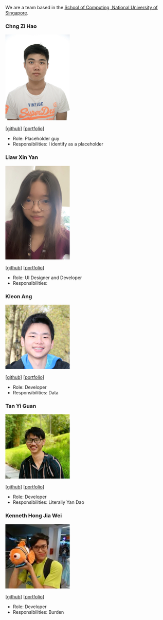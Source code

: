We are a team based in the [School of Computing, National University of Singapore](http://www.comp.nus.edu.sg).

### Chng Zi Hao

<img src="images/profilepictures/zihao.png" width="200px">

[[github](http://github.com/zihaooo9)]
[[portfolio](team/zihao.md)]

* Role: Placeholder guy
* Responsibilities: I identify as a placeholder


### Liaw Xin Yan

<img src="images/profilepictures/xinyan.png" width="200px">

[[github](http://github.com/lemonsr)]
[[portfolio](team/xinyan.md)]

* Role: UI Designer and Developer
* Responsibilities:

### Kleon Ang

<img src="images/profilepictures/kleon.png" width="200px">

[[github](http://github.com/kleonang)]
[[portfolio](team/kleon.md)]

* Role: Developer
* Responsibilities: Data

### Tan Yi Guan

<img src="images/profilepictures/yiguan.png" width="200px">

[[github](http://github.com/tenebrius1)]
[[portfolio](team/yiguan.md)]

* Role: Developer
* Responsibilities: Literally Yan Dao

### Kenneth Hong Jia Wei

<img src="images/profilepictures/kennethhong.png" width="200px">

[[github](http://github.com/knotstoks)]
[[portfolio](team/kennethhong.md)]

* Role: Developer
* Responsibilities: Burden

